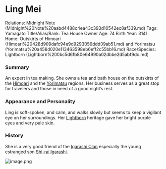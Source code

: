 # Ling Mei

Relations: Midnight Note (Midnight%20Note%20aabd4488c4ea43c393d10542ec8af339.md) 
Tags: Yamagato
Title/Alias/Rank: Tea House Owner
Age: 74
Birth Year: 3141
Home: Outskirts of Himoari (Himoari%20428d909dafc94e9d9293056ddd09ab51.md) and Yorimatsu (Yorimatsu%20a458d020e113463598eb6eff2c55bb16.md) 
Race/Species: Lightborn (Lightborn%200bc5d6fb80e64990a02dbbe2d5abf9dc.md)

### Summary

An expert in tea making. She owns a tea and bath house on the outskirts of the  [Himoari](Himoari%20428d909dafc94e9d9293056ddd09ab51.md) and the [Yorimatsu](Yorimatsu%20a458d020e113463598eb6eff2c55bb16.md) regions. Her business serves as a great stop for travelers and those in need of a good night’s rest.

### Appearance and Personality

Ling is soft-spoken, and calm, and walks slowly but seems to keep a vigilant eye on her surroundings. Her [Lightborn](Lightborn%200bc5d6fb80e64990a02dbbe2d5abf9dc.md) heritage gave her bright purple eyes and very pale skin.

### History

She is a very good friend of the [Igarashi Clan](Igarashi%20Clan%20fff75a22781a80bb8539ef27c79fa028.md) especially the young estranged son [Shi-rai Igarashi](Shi-rai%20Igarashi%202b00fac466024354b0273317d2e43ca0.md).

![image.png](image%20118.png)